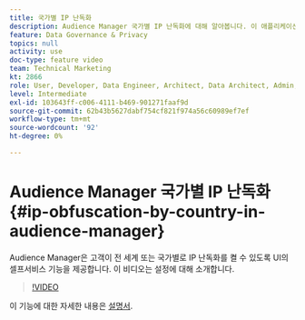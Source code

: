 ```yaml
---
title: 국가별 IP 난독화
description: Audience Manager 국가별 IP 난독화에 대해 알아봅니다. 이 애플리케이션은 UI에서 셀프서비스 기능을 제공하여 고객이 전 세계 또는 국가별로 IP 난독화를 켤 수 있도록 합니다. 이 비디오는 설정에 대해 소개합니다.
feature: Data Governance & Privacy
topics: null
activity: use
doc-type: feature video
team: Technical Marketing
kt: 2866
role: User, Developer, Data Engineer, Architect, Data Architect, Admin, Leader
level: Intermediate
exl-id: 103643ff-c006-4111-b469-901271faaf9d
source-git-commit: 62b43b5627dabf754cf821f974a56c60989ef7ef
workflow-type: tm+mt
source-wordcount: '92'
ht-degree: 0%

---
```


# Audience Manager 국가별 IP 난독화 {#ip-obfuscation-by-country-in-audience-manager}

Audience Manager은 고객이 전 세계 또는 국가별로 IP 난독화를 켤 수 있도록 UI의 셀프서비스 기능을 제공합니다. 이 비디오는 설정에 대해 소개합니다.

>[!VIDEO](https://video.tv.adobe.com/v/27218/?quality=9)

이 기능에 대한 자세한 내용은 [설명서](https://experiencecloud.adobe.com/resources/help/en_US/aam/ip-obfuscation.html).

